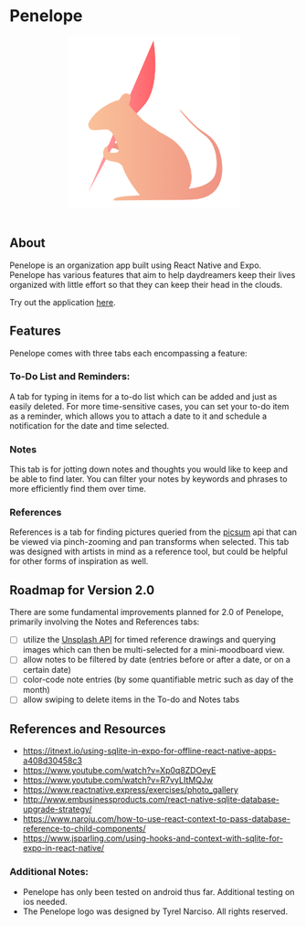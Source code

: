 # Penelope
<div align="center"><img src="https://github.com/TyrelN/penelope/blob/main/assets/images/penelope-logo.png" width="300"/></div><br>

## About
Penelope is an organization app built using React Native and Expo. Penelope has various features that aim to help daydreamers keep their lives organized with little effort so that they can keep their head in the clouds.

Try out the application [here](https://expo.dev/@tyreln/penelope-creative-assistant).
## Features

Penelope comes with three tabs each encompassing a feature:

### To-Do List and Reminders:
A tab for typing in items for a to-do list which can be added and just as easily deleted. For more time-sensitive cases, you can set your to-do item as a reminder, which allows you to attach a date to it and schedule a notification for the date and time selected.


### Notes
This tab is for jotting down notes and thoughts you would like to keep and be able to find later. You can filter your notes by keywords and phrases to more efficiently find them over time.

### References
References is a tab for finding pictures queried from the [picsum](https://picsum.photos/) api that can be viewed via pinch-zooming and pan transforms when selected. This tab was designed with artists in mind as a reference tool, but could be helpful for other forms of inspiration as well.



## Roadmap for Version 2.0
There are some fundamental improvements planned for 2.0 of Penelope, primarily involving the Notes and References tabs:

- [ ] utilize the [Unsplash API](https://source.unsplash.com/) for timed reference drawings and querying images which can then be multi-selected for a mini-moodboard view.
- [ ] allow notes to be filtered by date (entries before or after a date, or on a certain date)
- [ ] color-code note entries (by some quantifiable metric such as day of the month)
- [ ] allow swiping to delete items in the To-do and Notes tabs
## References and Resources
* https://itnext.io/using-sqlite-in-expo-for-offline-react-native-apps-a408d30458c3
* https://www.youtube.com/watch?v=Xp0q8ZDOeyE
* https://www.youtube.com/watch?v=R7vyLItMQJw
* https://www.reactnative.express/exercises/photo_gallery
* http://www.embusinessproducts.com/react-native-sqlite-database-upgrade-strategy/
* https://www.naroju.com/how-to-use-react-context-to-pass-database-reference-to-child-components/
* https://www.jsparling.com/using-hooks-and-context-with-sqlite-for-expo-in-react-native/

### Additional Notes:
* Penelope has only been tested on android thus far. Additional testing on ios needed.
* The Penelope logo was designed by Tyrel Narciso. All rights reserved.


